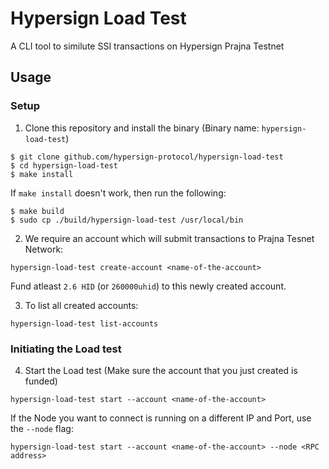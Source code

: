# Hypersign Load Test

A CLI tool to similute SSI transactions on Hypersign Prajna Testnet

## Usage

### Setup

1. Clone this repository and install the binary (Binary name: `hypersign-load-test`)

```
$ git clone github.com/hypersign-protocol/hypersign-load-test
$ cd hypersign-load-test
$ make install
```

If `make install` doesn't work, then run the following:

```
$ make build
$ sudo cp ./build/hypersign-load-test /usr/local/bin
```

2. We require an account which will submit transactions to Prajna Tesnet Network:

```
hypersign-load-test create-account <name-of-the-account>
```

Fund atleast `2.6 HID` (or `260000uhid`) to this newly created account.

3. To list all created accounts:

```
hypersign-load-test list-accounts
```

### Initiating the Load test

4. Start the Load test (Make sure the account that you just created is funded)

```
hypersign-load-test start --account <name-of-the-account>
```

If the Node you want to connect is running on a different IP and Port, use the `--node` flag:

```
hypersign-load-test start --account <name-of-the-account> --node <RPC address>
```
